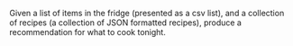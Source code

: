 Given a list of items in the fridge (presented as a csv list), and a collection of recipes (a collection of JSON formatted recipes), produce a
recommendation for what to cook tonight.